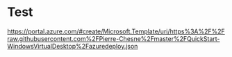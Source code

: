# Test
https://portal.azure.com/#create/Microsoft.Template/uri/https%3A%2F%2Fraw.githubusercontent.com%2FPierre-Chesne%2Fmaster%2FQuickStart-WindowsVirtualDesktop%2Fazuredeploy.json